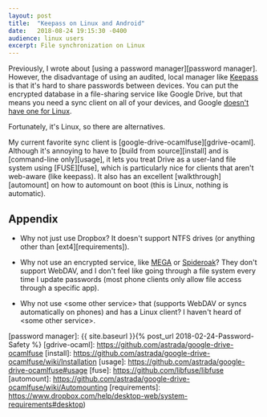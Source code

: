 ```yaml
---
layout:	post
title:	"Keepass on Linux and Android"
date:	2018-08-24 19:15:30 -0400
audience: linux users
excerpt: File synchronization on Linux
---
```


Previously, I wrote about
[using a password manager][password manager].
However, the disadvantage of using an audited, local manager like
[Keepass](https://keepass.info) is that it's hard to share passwords between devices.
You can put the encrypted database in a file-sharing service like Google Drive,
but that means you need a sync client on all of your devices, and Google
[doesn't have one for Linux](https://abevoelker.github.io/how-long-since-google-said-a-google-drive-linux-client-is-coming/).

Fortunately, it's Linux, so there are alternatives.

My current favorite sync client is [google-drive-ocamlfuse][gdrive-ocaml].
Although it's annoying to have to [build from source][install]
and is [command-line only][usage],
it lets you treat Drive as a user-land file system using [FUSE][fuse],
which is particularly nice for clients that aren't web-aware (like keepass).
It also has an excellent [walkthrough][automount] on how to automount on boot
(this is Linux, nothing is automatic).

## Appendix
- Why not just use Dropbox? It doesn't support NTFS drives
(or anything other than [ext4][requirements]).

- Why not use an encrypted service, like [MEGA](https://mega.nz/)
or [Spideroak](https://spideroak.com/)? They don't support WebDAV,
and I don't feel like going through a file system every time I update passwords
(most phone clients only allow file access through a specific app).

- Why not use \<some other service> that (supports WebDAV or syncs automatically on phones) and has a Linux client? I haven't heard of \<some other service>.

[password manager]: {{ site.baseurl }}{% post_url 2018-02-24-Password-Safety %}
[gdrive-ocaml]: https://github.com/astrada/google-drive-ocamlfuse
[install]: https://github.com/astrada/google-drive-ocamlfuse/wiki/Installation
[usage]: https://github.com/astrada/google-drive-ocamlfuse#usage
[fuse]: https://github.com/libfuse/libfuse
[automount]: https://github.com/astrada/google-drive-ocamlfuse/wiki/Automounting
[requirements]: https://www.dropbox.com/help/desktop-web/system-requirements#desktop)
